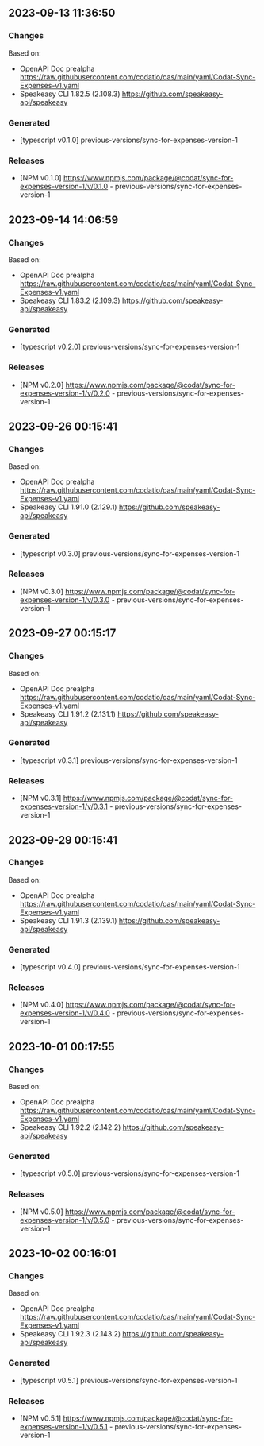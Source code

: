 

## 2023-09-13 11:36:50
### Changes
Based on:
- OpenAPI Doc prealpha https://raw.githubusercontent.com/codatio/oas/main/yaml/Codat-Sync-Expenses-v1.yaml
- Speakeasy CLI 1.82.5 (2.108.3) https://github.com/speakeasy-api/speakeasy
### Generated
- [typescript v0.1.0] previous-versions/sync-for-expenses-version-1
### Releases
- [NPM v0.1.0] https://www.npmjs.com/package/@codat/sync-for-expenses-version-1/v/0.1.0 - previous-versions/sync-for-expenses-version-1

## 2023-09-14 14:06:59
### Changes
Based on:
- OpenAPI Doc prealpha https://raw.githubusercontent.com/codatio/oas/main/yaml/Codat-Sync-Expenses-v1.yaml
- Speakeasy CLI 1.83.2 (2.109.3) https://github.com/speakeasy-api/speakeasy
### Generated
- [typescript v0.2.0] previous-versions/sync-for-expenses-version-1
### Releases
- [NPM v0.2.0] https://www.npmjs.com/package/@codat/sync-for-expenses-version-1/v/0.2.0 - previous-versions/sync-for-expenses-version-1

## 2023-09-26 00:15:41
### Changes
Based on:
- OpenAPI Doc prealpha https://raw.githubusercontent.com/codatio/oas/main/yaml/Codat-Sync-Expenses-v1.yaml
- Speakeasy CLI 1.91.0 (2.129.1) https://github.com/speakeasy-api/speakeasy
### Generated
- [typescript v0.3.0] previous-versions/sync-for-expenses-version-1
### Releases
- [NPM v0.3.0] https://www.npmjs.com/package/@codat/sync-for-expenses-version-1/v/0.3.0 - previous-versions/sync-for-expenses-version-1

## 2023-09-27 00:15:17
### Changes
Based on:
- OpenAPI Doc prealpha https://raw.githubusercontent.com/codatio/oas/main/yaml/Codat-Sync-Expenses-v1.yaml
- Speakeasy CLI 1.91.2 (2.131.1) https://github.com/speakeasy-api/speakeasy
### Generated
- [typescript v0.3.1] previous-versions/sync-for-expenses-version-1
### Releases
- [NPM v0.3.1] https://www.npmjs.com/package/@codat/sync-for-expenses-version-1/v/0.3.1 - previous-versions/sync-for-expenses-version-1

## 2023-09-29 00:15:41
### Changes
Based on:
- OpenAPI Doc prealpha https://raw.githubusercontent.com/codatio/oas/main/yaml/Codat-Sync-Expenses-v1.yaml
- Speakeasy CLI 1.91.3 (2.139.1) https://github.com/speakeasy-api/speakeasy
### Generated
- [typescript v0.4.0] previous-versions/sync-for-expenses-version-1
### Releases
- [NPM v0.4.0] https://www.npmjs.com/package/@codat/sync-for-expenses-version-1/v/0.4.0 - previous-versions/sync-for-expenses-version-1

## 2023-10-01 00:17:55
### Changes
Based on:
- OpenAPI Doc prealpha https://raw.githubusercontent.com/codatio/oas/main/yaml/Codat-Sync-Expenses-v1.yaml
- Speakeasy CLI 1.92.2 (2.142.2) https://github.com/speakeasy-api/speakeasy
### Generated
- [typescript v0.5.0] previous-versions/sync-for-expenses-version-1
### Releases
- [NPM v0.5.0] https://www.npmjs.com/package/@codat/sync-for-expenses-version-1/v/0.5.0 - previous-versions/sync-for-expenses-version-1

## 2023-10-02 00:16:01
### Changes
Based on:
- OpenAPI Doc prealpha https://raw.githubusercontent.com/codatio/oas/main/yaml/Codat-Sync-Expenses-v1.yaml
- Speakeasy CLI 1.92.3 (2.143.2) https://github.com/speakeasy-api/speakeasy
### Generated
- [typescript v0.5.1] previous-versions/sync-for-expenses-version-1
### Releases
- [NPM v0.5.1] https://www.npmjs.com/package/@codat/sync-for-expenses-version-1/v/0.5.1 - previous-versions/sync-for-expenses-version-1
